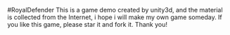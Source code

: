 #RoyalDefender
This is a game demo created by unity3d, and the material is collected from the Internet, i hope i will make my own game someday.
If you like this game, please star it and fork it. Thank you!
